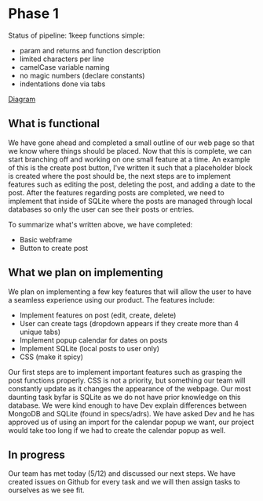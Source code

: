 # Phase 1

Status of pipeline:
1keep functions simple:
- param and returns and function description
- limited characters per line
- camelCase variable naming
- no magic numbers (declare constants)
- indentations done via tabs

[Diagram](!admin/cipipeline/phase1.png)

## What is functional

We have gone ahead and completed a small outline of our web page so that we know where things should be placed. Now that this is complete, we can start branching off and working on one small feature at a time. An example of this is the create post button, I've written it such that a placeholder block is created where the post should be, the next steps are to implement features such as editing the post, deleting the post, and adding a date to the post. After the features regarding posts are completed, we need to implement that inside of SQLite where the posts are managed through local databases so only the user can see their posts or entries.

To summarize what's written above, we have completed:
- Basic webframe
- Button to create post

## What we plan on implementing

We plan on implementing a few key features that will allow the user to have a seamless experience using our product. The features include:

- Implement features on post (edit, create, delete)
- User can create tags (dropdown appears if they create more than 4 unique tabs)
- Implement popup calendar for dates on posts 
- Implement SQLite (local posts to user only)
- CSS (make it spicy)

Our first steps are to implement important features such as grasping the post functions properly. CSS is not a priority, but something our team will constantly update as it changes the appearance of the webpage. Our most daunting task byfar is SQLite as we do not have prior knowledge on this database. We were kind enough to have Dev explain differences between MongoDB and SQLite (found in specs/adrs). We have asked Dev and he has approved us of using an import for the calendar popup we want, our project would take too long if we had to create the calendar popup as well.

## In progress
Our team has met today (5/12) and discussed our next steps. We have created issues on Github for every task and we will then assign tasks to ourselves as we see fit.
